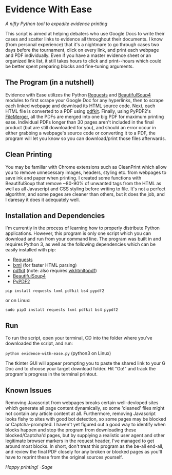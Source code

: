 # Evidence With Ease
*A nifty Python tool to expedite evidence printing*

This script is aimed at helping debaters who use Google Docs to write their cases and scatter links to evidence all throughout their documents. I know (from personal experience) that it's a nightmare to go through cases two days before the tournament, click on every link, and print each webpage and PDF individually. Even if you have a master evidence sheet or an organized link list, it still takes hours to click and print--hours which could be better spent preparing blocks and fine-tuning arguments. 

## The Program (in a nutshell)
Evidence with Ease utilizes the Python [Requests](https://requests.readthedocs.io/en/master/) and [BeautifulSoup4](https://www.crummy.com/software/BeautifulSoup/bs4/doc/) modules to first scrape your Google Doc for any hyperlinks, then to scrape each linked webpage and download its HTML source code. Next, each HTML file is converted to a PDF using [pdfkit](https://pypi.org/project/pdfkit/). Finally, using PyPDF2's [FileMerger](https://pythonhosted.org/PyPDF2/PdfFileMerger.html), all the PDFs are merged into one big PDF for maximum printing ease. Individual PDFs longer than 30 pages aren't included in the final product (but are still downloaded for you), and should an error occur in either grabbing a webpage's source code or converting it to a PDF, the program will let you know so you can download/print those files afterwards.  

## Clean Printing
You may be familiar with Chrome extensions such as CleanPrint which allow you to remove unnecessary images, headers, styling etc. from webpages to save ink and paper when printing. I created some functions with BeautifulSoup that remove ~80-90% of unwanted tags from the HTML as well as all Javascript and CSS styling before writing to file. It's not a perfect algorithm, and some pages are cleaner than others, but it does the job, and I daresay it does it adequately well.

## Installation and Dependencies
I'm currently in the process of learning how to properly distribute Python applications. However, this program is only one script which you can download and run from your command line. The program was built in and requires Python 3, as well as the following dependencies which can be easily installed with pip:

  * [Requests](https://requests.readthedocs.io/en/master/)
  * [lxml](https://lxml.de/) (for faster HTML parsing)
  * [pdfkit](https://pypi.org/project/pdfkit/) (note: also requires [wkhtmltopdf](https://wkhtmltopdf.org/downloads.html))
  * [BeautifulSoup4](https://www.crummy.com/software/BeautifulSoup/bs4/doc/)
  * [PyPDF2](https://pypi.org/project/PyPDF2/) 
  
`pip install requests lxml pdfkit bs4 pypdf2`

or on Linux:

`sudo pip3 install requests lxml pdfkit bs4 pypdf2`

## Run
To run the script, open your terminal, CD into the folder where you've downloaded the script, and run:

`python evidence-with-ease.py` (python3 on Linux)

The tkinter GUI will appear prompting you to paste the shared link to your G Doc and to choose your target download folder. Hit "Go!" and track the program's progress in the terminal printout. 

## Known Issues
Removing Javascript from webpages breaks certain well-devloped sites which generate all page content dynamically, so some 'cleaned' files might not contain any article content at all. Furthermore, removing Javascript looks fishy to sites with good bot detection, so some pages may be blocked or Captcha-prompted. I haven't yet figured out a good way to identify when blocks happen and stop the program from downloading these blocked/Captcha'd pages, but by supplying a realistic user agent and other legitimate browser markers in the request header, I've managed to get around most blocks. In short, don't treat this program as the be-all end-all, and review the final PDF closely for any broken or blocked pages as you'll have to reprint these from the original sources yourself.

*Happy printing!*
*-Sage*
